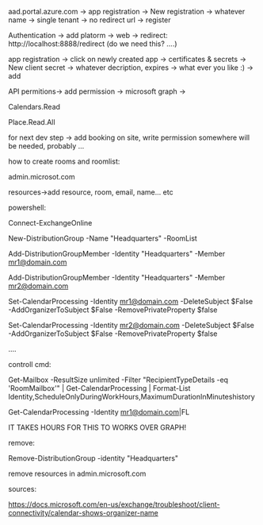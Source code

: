 
aad.portal.azure.com -> app registration -> New registration -> whatever name ->  single tenant ->  no redirect url -> register

Authentication -> add platorm -> web -> redirect: http://localhost:8888/redirect (do we need this? ....)

app registration -> click on newly created app -> certificates & secrets -> New client secret -> whatever decription, expires -> what ever you like :) -> add


API permitions-> add permission ->  microsoft graph -> 

Calendars.Read
	
Place.Read.All

for next dev step -> add booking on site, write permission somewhere will be needed, probably ...


how to create rooms and roomlist:

admin.microsot.com

resources->add resource, room, email, name... etc

powershell:

Connect-ExchangeOnline

New-DistributionGroup -Name "Headquarters" -RoomList

Add-DistributionGroupMember -Identity "Headquarters" -Member mr1@domain.com

Add-DistributionGroupMember -Identity "Headquarters" -Member mr2@domain.com

Set-CalendarProcessing -Identity mr1@domain.com -DeleteSubject $False -AddOrganizerToSubject $False -RemovePrivateProperty $false

Set-CalendarProcessing -Identity mr2@domain.com -DeleteSubject $False -AddOrganizerToSubject $False -RemovePrivateProperty $false

....

controll cmd:

Get-Mailbox -ResultSize unlimited -Filter "RecipientTypeDetails -eq 'RoomMailbox'" | Get-CalendarProcessing | Format-List Identity,ScheduleOnlyDuringWorkHours,MaximumDurationInMinuteshistory

Get-CalendarProcessing -Identity mr1@domain.com|FL

IT TAKES HOURS FOR THIS TO WORKS OVER GRAPH!


remove:

Remove-DistributionGroup -identity "Headquarters"

remove resources in admin.microsoft.com


sources:

https://docs.microsoft.com/en-us/exchange/troubleshoot/client-connectivity/calendar-shows-organizer-name
